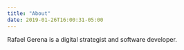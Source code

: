 ```yaml
---
title: "About"
date: 2019-01-26T16:00:31-05:00
---
```

Rafael Gerena is a digital strategist and software developer.
